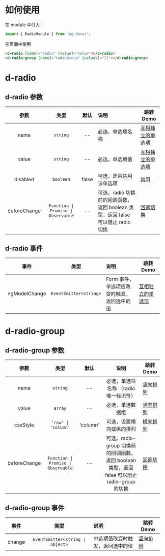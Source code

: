 # 如何使用

在 module 中引入：

```ts
import { RadioModule } from 'ng-devui';
```

在页面中使用

```html
<d-radio [name]="radio" [value]="value"></d-radio>
<d-radio-group [name]="radioGroup" [values]="[]"></d-radio-group>
```

# d-radio
## d-radio 参数

|     参数     |              类型               | 默认  | 说明                                                                            | 跳转 Demo                            |
| :----------: | :-----------------------------: | :---: | :------------------------------------------------------------------------------ | ------------------------------------ |
|     name     |            `string`             |  --   | 必选，单选项名称                                                                | [互相独立的单选项](demo#basic-usage) |
|    value     |            `string`             |  --   | 必选，单选项值                                                                  | [互相独立的单选项](demo#basic-usage) |
|   disabled   |            `boolean`            | false | 可选，是否禁用该单选项                                                          | [禁用](demo#disabled)                |     |
| beforeChange | `Function \| Promise \| Observable` |  --   | 可选，radio 切换前的回调函数，返回 boolean 类型，返回 false 可以阻止 radio 切换 | [回调切换](demo#condition-change)    |

## d-radio 事件

|     事件      |        类型         | 说明                                        | 跳转 Demo                            |
| :-----------: | :-----------------: | :------------------------------------------ | ------------------------------------ |
| ngModelChange | `EventEmitter<string>` | Form 事件，单选项值改变时触发，返回选中的值 | [互相独立的单选项](demo#basic-usage) |


# d-radio-group
## d-radio-group 参数

|     参数     |              类型               |   默认   |                                             说明                                              | 跳转 Demo                              |
| :----------: | :-----------------------------: | :------: | :-------------------------------------------------------------------------------------------: | -------------------------------------- |
|     name     |            `string`             |    --    |                             必选，单选项名称 （radio 唯一标识符）                             | [竖向排列](demo#vertical)              |
|    value    |             `array`             |    --    |                                       必选，单选数据组                                        | [竖向排列](demo#vertical)              |
|   cssStyle   |       `'row' \| 'column'`       | 'column' |                                   可选，设置横向或纵向排列                                    | [横向排列](demo#horizontal)            |     |
| beforeChange | `Function \| Promise \| Observable` |    --    | 可选，radio-group 切换前的回调函数，返回 boolean 类型，返回 false 可以阻止 radio-group 的切换 | [回调切换](demo#condition-radio-group) |

## d-radio-group 事件

|  事件  |        类型         | 说明                             | 跳转 Demo                 |
| :----: | :-----------------: | :------------------------------- | ------------------------- |
| change | `EventEmitter<string \| object>` | 单选项值改变时触发，返回选中的值 | [竖向排列](demo#vertical) |
